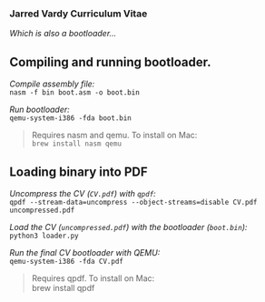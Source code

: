 <h3>Jarred Vardy Curriculum Vitae</h3>
<p><i>Which is also a bootloader...</i></p>

## Compiling and running bootloader.

*Compile assembly file:*    
`nasm -f bin boot.asm -o boot.bin`

*Run bootloader:*    
`qemu-system-i386 -fda boot.bin`

> Requires nasm and qemu. To install on Mac:    
> `brew install nasm qemu`

## Loading binary into PDF

*Uncompress the CV (`CV.pdf`) with `qpdf`:*    
`qpdf --stream-data=uncompress --object-streams=disable CV.pdf uncompressed.pdf`

*Load the CV (`uncompressed.pdf`) with the bootloader (`boot.bin`):*    
`python3 loader.py`

*Run the final CV bootloader with QEMU:*    
`qemu-system-i386 -fda CV.pdf`


> Requires qpdf. To install on Mac:    
> brew install qpdf